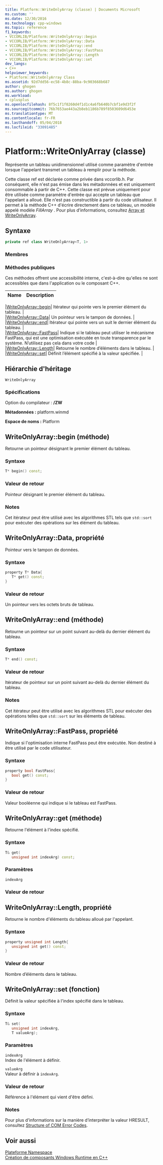 ```yaml
---
title: Platform::WriteOnlyArray (classe) | Documents Microsoft
ms.custom: ''
ms.date: 12/30/2016
ms.technology: cpp-windows
ms.topic: reference
f1_keywords:
- VCCORLIB/Platform::WriteOnlyArray::begin
- VCCORLIB/Platform::WriteOnlyArray::Data
- VCCORLIB/Platform::WriteOnlyArray::end
- VCCORLIB/Platform::WriteOnlyArray::FastPass
- VCCORLIB/Platform::WriteOnlyArray::Length
- VCCORLIB/Platform::WriteOnlyArray::set
dev_langs:
- C++
helpviewer_keywords:
- Platform::WriteOnlyArray Class
ms.assetid: 92d7dd56-ec58-4b8c-88ba-9c903668b687
author: ghogen
ms.author: ghogen
ms.workload:
- cplusplus
ms.openlocfilehash: 8f5c1f1f0260d4f1d1c4a6fb640b7cbf1e9d3f2f
ms.sourcegitcommit: 76b7653ae443a2b8eb1186b789f8503609d6453e
ms.translationtype: MT
ms.contentlocale: fr-FR
ms.lasthandoff: 05/04/2018
ms.locfileid: "33091485"
---
```

# <a name="platformwriteonlyarray-class"></a>Platform::WriteOnlyArray (classe)
Représente un tableau unidimensionnel utilisé comme paramètre d'entrée lorsque l'appelant transmet un tableau à remplir pour la méthode.  
  
 Cette classe ref est déclarée comme privée dans vccorlib.h. Par conséquent, elle n'est pas émise dans les métadonnées et est uniquement consommable à partir de C++. Cette classe est prévue uniquement pour être utilisée comme paramètre d'entrée qui accepte un tableau que l'appelant a alloué. Elle n'est pas constructible à partir du code utilisateur. Il permet à la méthode C++ d'écrire directement dans ce tableau, un modèle appelé modèle *FillArray* . Pour plus d’informations, consultez [Array et WriteOnlyArray](../cppcx/array-and-writeonlyarray-c-cx.md).  
  
## <a name="syntax"></a>Syntaxe  
  
```cpp  
private ref class WriteOnlyArray<T, 1>  
```  
  
### <a name="members"></a>Membres  
  
### <a name="public-methods"></a>M&#233;thodes publiques  
 Ces méthodes offrent une accessibilité interne, c'est-à-dire qu'elles ne sont accessibles que dans l'application ou le composant C++.  
  
|Name|Description|  
|----------|-----------------|  

|[WriteOnlyArray::begin](#begin)| Itérateur qui pointe vers le premier élément du tableau. |  
|[WriteOnlyArray::Data](#data)| Un pointeur vers le tampon de données. |  
|[WriteOnlyArray::end](#end)| Itérateur qui pointe vers un suit le dernier élément du tableau. |  
|[WriteOnlyArray::FastPass](#fastpass)| Indique si le tableau peut utiliser le mécanisme FastPass, qui est une optimisation exécutée en toute transparence par le système. N’utilisez pas cela dans votre code |  
|[WriteOnlyArray::Length](#length)| Retourne le nombre d’éléments dans le tableau. |  
|[WriteOnlyArray::set](#set)| Définit l’élément spécifié à la valeur spécifiée. |  

  
## <a name="inheritance-hierarchy"></a>Hiérarchie d'héritage  
 `WriteOnlyArray`  
  
### <a name="requirements"></a>Spécifications  
 Option du compilateur : **/ZW**  
  
 **Métadonnées :** platform.winmd  
  
 **Espace de noms :** Platform  

## <a name="begin"></a>  WriteOnlyArray::begin (méthode)
Retourne un pointeur désignant le premier élément du tableau.  
  
### <a name="syntax"></a>Syntaxe  
  
```cpp  
T* begin() const;  
```  
  
### <a name="return-value"></a>Valeur de retour  
 Pointeur désignant le premier élément du tableau.  
  
### <a name="remarks"></a>Notes  
 Cet itérateur peut être utilisé avec les algorithmes STL tels que `std::sort` pour exécuter des opérations sur les élément du tableau.  
  


## <a name="data"></a>  WriteOnlyArray::Data, propriété
Pointeur vers le tampon de données.  
  
### <a name="syntax"></a>Syntaxe  
  
```cpp  
property T* Data{  
   T* get() const;  
}  
```  
  
### <a name="return-value"></a>Valeur de retour  
 Un pointeur vers les octets bruts de tableau.  
  


## <a name="end"></a>  WriteOnlyArray::end (méthode)
Retourne un pointeur sur un point suivant au-delà du dernier élément du tableau.  
  
### <a name="syntax"></a>Syntaxe  
  
```cpp  
T* end() const;  
```  
  
### <a name="return-value"></a>Valeur de retour  
 Itérateur de pointeur sur un point suivant au-delà du dernier élément du tableau.  
  
### <a name="remarks"></a>Notes  
 Cet itérateur peut être utilisé avec les algorithmes STL pour exécuter des opérations telles que `std::sort` sur les éléments de tableau.  
  


## <a name="fastpass"></a>  WriteOnlyArray::FastPass, propriété
Indique si l'optimisation interne FastPass peut être exécutée. Non destiné à être utilisé par le code utilisateur.  
  
### <a name="syntax"></a>Syntaxe  
  
```cpp  
property bool FastPass{  
   bool get() const;  
}  
```  
  
### <a name="return-value"></a>Valeur de retour  
 Valeur booléenne qui indique si le tableau est FastPass.  
  


## <a name="get"></a>  WriteOnlyArray::get (méthode)
Retourne l'élément à l'index spécifié.  
  
### <a name="syntax"></a>Syntaxe  
  
```cpp  
T& get(  
   unsigned int indexArg) const;  
```  
  
### <a name="parameters"></a>Paramètres  
 `indexArg`  
  
### <a name="return-value"></a>Valeur de retour  
  


## <a name="length"></a>  WriteOnlyArray::Length, propriété
Retourne le nombre d'éléments du tableau alloué par l'appelant.  
  
### <a name="syntax"></a>Syntaxe  
  
```cpp  
property unsigned int Length{  
   unsigned int get() const;  
}  
```  
  
### <a name="return-value"></a>Valeur de retour  
 Nombre d’éléments dans le tableau.  
  


## <a name="set"></a>  WriteOnlyArray::set (fonction)
Définit la valeur spécifiée à l'index spécifié dans le tableau.  
  
### <a name="syntax"></a>Syntaxe  
  
```cpp  
T& set(  
   unsigned int indexArg,  
   T valueArg);  
```  
  
### <a name="parameters"></a>Paramètres  
 `indexArg`  
 Index de l'élément à définir.  
  
 `valueArg`  
 Valeur à définir à `indexArg`.  
  
### <a name="return-value"></a>Valeur de retour  
 Référence à l'élément qui vient d'être défini.  
  

  
### <a name="remarks"></a>Notes  
 Pour plus d’informations sur la manière d’interpréter la valeur HRESULT, consultez [Structure of COM Error Codes](http://go.microsoft.com/fwlink/p/?LinkId=262045).  
  
  
## <a name="see-also"></a>Voir aussi  
 [Plateforme Namespace](platform-namespace-c-cx.md)   
 [Création de composants Windows Runtime en C++](/windows/uwp/winrt-components/creating-windows-runtime-components-in-cpp)